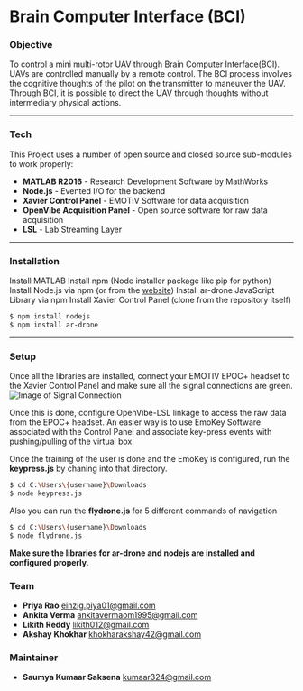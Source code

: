 # Brain Computer Interface (BCI)
### Objective 
To control a mini multi-rotor UAV through Brain Computer Interface(BCI). UAVs are controlled manually by a remote control. The BCI process involves the cognitive thoughts of the pilot on the transmitter to maneuver the UAV. Through BCI, it is possible to direct the UAV through thoughts without intermediary physical actions.
***
### Tech

This Project uses a number of open source and closed source sub-modules to work properly:

* **MATLAB R2016** - Research Development Software by MathWorks
* **Node.js** - Evented I/O for the backend
* **Xavier Control Panel** - EMOTIV Software for data acquisition
* **OpenVibe Acquisition Panel** - Open source software for raw data acquisition
* **LSL** - Lab Streaming Layer
***


### Installation

Install MATLAB
Install npm (Node installer package like pip for python)
Install Node.js via npm (or from the [website](https://nodejs.org/en/))
Install ar-drone JavaScript Library via npm
Install Xavier Control Panel (clone from the repository itself)

```sh
$ npm install nodejs
$ npm install ar-drone
```
***
### Setup
Once all the libraries are installed, connect your EMOTIV EPOC+ headset to the Xavier Control Panel and make sure all the signal connections are green. ![Image of Signal Connection](https://bytebucket.org/bci_iisc/bci/raw/589d8b844dcc783d6c60fd8abd20408040744638/bci.png)

Once this is done, configure OpenVibe-LSL linkage to access the raw data from the EPOC+ headset. An easier way is to use EmoKey Software associated with the Control Panel and associate key-press events with pushing/pulling of the virtual box.

Once the training of the user is done and the EmoKey is configured, run the **keypress.js** by chaning into that directory. 
```sh
$ cd C:\Users\{username}\Downloads
$ node keypress.js
```
Also you can run the **flydrone.js** for 5 different commands of navigation
```sh
$ cd C:\Users\{username}\Downloads
$ node flydrone.js
```
**Make sure the libraries for ar-drone and nodejs are installed and configured properly.**
### Team

* **Priya Rao** <einzig.piya01@gmail.com>
* **Ankita Verma** <ankitavermaom1995@gmail.com>
* **Likith Reddy** <likith012@gmail.com>
* **Akshay Khokhar** <khokharakshay42@gmail.com>

### Maintainer
* **Saumya Kumaar Saksena** <kumaar324@gmail.com>